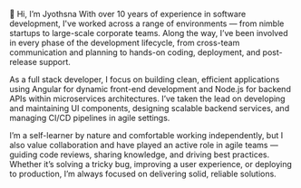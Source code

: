 👋 Hi, I’m Jyothsna
With over 10 years of experience in software development, I've worked across a range of environments — from nimble startups to large-scale corporate teams. Along the way, I’ve been involved in every phase of the development lifecycle, from cross-team communication and planning to hands-on coding, deployment, and post-release support.

As a full stack developer, I focus on building clean, efficient applications using Angular for dynamic front-end development and Node.js for backend APIs within microservices architectures. I’ve taken the lead on developing and maintaining UI components, designing scalable backend services, and managing CI/CD pipelines in agile settings.

I’m a self-learner by nature and comfortable working independently, but I also value collaboration and have played an active role in agile teams — guiding code reviews, sharing knowledge, and driving best practices. Whether it’s solving a tricky bug, improving a user experience, or deploying to production, I’m always focused on delivering solid, reliable solutions.
<!---
jyothsnak89/jyothsnak89 is a ✨ special ✨ repository because its `README.md` (this file) appears on your GitHub profile.
You can click the Preview link to take a look at your changes.
--->
